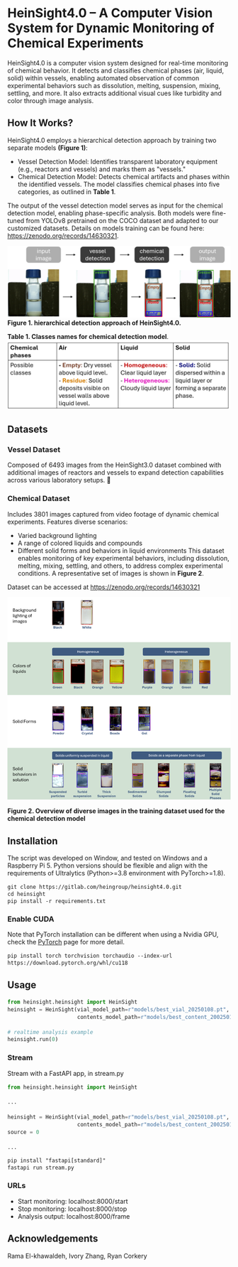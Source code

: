 # HeinSight4.0 – A Computer Vision System for Dynamic Monitoring of Chemical Experiments
HeinSight4.0 is a computer vision system designed for real-time monitoring of chemical behavior. It detects and classifies chemical phases (air, liquid, solid) within vessels, enabling automated observation of common experimental behaviors such as dissolution, melting, suspension, mixing, settling, and more. It also extracts additional visual cues like turbidity and color through image analysis.

## How It Works?
HeinSight4.0 employs a hierarchical detection approach by training two separate models **(Figure 1)**:
- Vessel Detection Model: Identifies transparent laboratory equipment (e.g., reactors and vessels) and marks them as "vessels."
- Chemical Detection Model: Detects chemical artifacts and phases within the identified vessels. The model classifies chemical phases into five categories, as outlined in **Table 1**.

The output of the vessel detection model serves as input for the chemical detection model, enabling phase-specific analysis. Both models were fine-tuned from YOLOv8 pretrained on the COCO dataset and adapted to our customized datasets.
Details on models training can be found here: https://zenodo.org/records/14630321. 

![](docs/model_method.png)
**Figure 1. hierarchical detection approach of HeinSight4.0.** 



**Table 1. Classes names for chemical detection model**. 
![](docs/classes.png)


## Datasets
### Vessel Dataset
Composed of 6493 images from the HeinSight3.0 dataset combined with additional images of reactors and vessels to expand detection capabilities across various laboratory setups.
	
### Chemical Dataset
Includes 3801 images captured from video footage of dynamic chemical experiments.
Features diverse scenarios:
* Varied background lighting
* A range of colored liquids and compounds
* Different solid forms and behaviors in liquid environments
This dataset enables monitoring of key experimental behaviors, including dissolution, melting, mixing, settling, and others, to address complex experimental conditions. A representative set of images is shown in **Figure 2**.

Dataset can be accessed at https://zenodo.org/records/14630321


![](docs/dataset.png)

**Figure 2. Overview of diverse images in the training dataset used for the chemical detection model**

## Installation
The script was developed on Window, and tested on Windows and a Raspberry Pi 5. Python versions should be flexible and align with the requirements of Ultralytics
(Python>=3.8 environment with PyTorch>=1.8). 
```commandline
git clone https://gitlab.com/heingroup/heinsight4.0.git
cd heinsight
pip install -r requirements.txt
```
### Enable CUDA
Note that PyTorch installation can be different when using a Nvidia GPU, check the [PyTorch](https://pytorch.org/) page for more detail.  
```
pip install torch torchvision torchaudio --index-url https://download.pytorch.org/whl/cu118
```

## Usage
```python
from heinsight.heinsight import HeinSight
heinsight = HeinSight(vial_model_path=r"models/best_vial_20250108.pt",
                      contents_model_path=r"models/best_content_200250109.pt", )

# realtime analysis example
heinsight.run(0)
```


### Stream
Stream with a FastAPI app, in stream.py

```python
from heinsight.heinsight import HeinSight

...

heinsight = HeinSight(vial_model_path=r"models/best_vial_20250108.pt",
                      contents_model_path=r"models/best_content_200250109.pt", )
source = 0

...
```
```commandline
pip install "fastapi[standard]"
fastapi run stream.py
```
### URLs
* Start monitoring:   localhost:8000/start 
* Stop monitoring:    localhost:8000/stop 
* Analysis output:    localhost:8000/frame

## Acknowledgements
Rama El-khawaldeh, Ivory Zhang, Ryan Corkery
